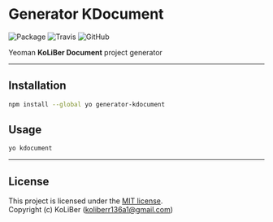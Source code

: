 # Generator KDocument

![Package](https://img.shields.io/npm/v/generator-kdocument)
![Travis](https://img.shields.io/travis/kgenerate/generator-kdocument/master)
![GitHub](https://img.shields.io/github/license/kgenerate/generator-kdocument)

Yeoman **KoLiBer Document** project generator

---

## Installation

```sh
npm install --global yo generator-kdocument
```

## Usage

```sh
yo kdocument
```

---

## License

This project is licensed under the [MIT license](LICENSE.md).  
Copyright (c) KoLiBer (koliberr136a1@gmail.com)
